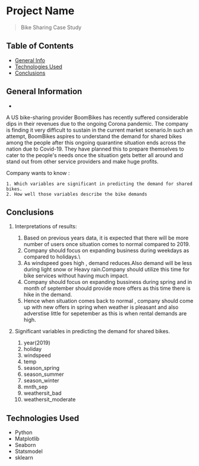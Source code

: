 # Project Name
> Bike Sharing Case Study


## Table of Contents
* [General Info](#general-information)
* [Technologies Used](#technologies-used)
* [Conclusions](#conclusions)




## General Information
-
A US bike-sharing provider BoomBikes has recently suffered considerable dips in their revenues due to the ongoing Corona pandemic. The company is finding it very difficult to sustain in the current market scenario.In such an attempt, BoomBikes aspires to understand the demand for shared bikes among the people after this ongoing quarantine situation ends across the nation due to Covid-19. They have planned this to prepare themselves to cater to the people's needs once the situation gets better all around and stand out from other service providers and make huge profits.

Company wants to know :

	1. Which variables are significant in predicting the demand for shared bikes.
	2. How well those variables describe the bike demands


## Conclusions
1. Interpretations of results:
	1. Based on previous years data, it is expected that there will be more number of users once situation comes to normal compared to 2019.
	2. Company should focus on expanding business during weekdays as compared to holidays.\
	3. As windspeed goes high , demand reduces.Also demand will be less during light snow or Heavy rain.Company should utilize this time for bike services without having much impact.
	4. Company should focus on expanding bussiness during spring and in month of september should provide more offers as this time there is hike in the demand.
	5. Hence when situation comes back to normal , company should come up with new offers in spring when weather is pleasant and also adverstise little for sepetember as this is when rental demands are high.

2. Significant variables in predicting the demand for shared bikes.
	1. year(2019)
	2. holiday
	3. windspeed
	4. temp
	5. season_spring
	6. season_summer
	7. season_winter
	8. mnth_sep
	9. weathersit_bad
	10. weathersit_moderate

## Technologies Used
- Python
- Matplotlib
- Seaborn
- Statsmodel
- sklearn
